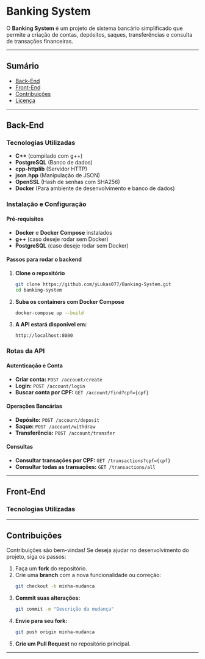 # **Banking System**

O **Banking System** é um projeto de sistema bancário simplificado que permite a criação de contas, depósitos, saques, transferências e consulta de transações financeiras.

---

## **Sumário**
- [Back-End](#back-end)
- [Front-End](#front-end)
- [Contribuições](#contribuições)
- [Licença](#licença)

---

## **Back-End**

### **Tecnologias Utilizadas**
- **C++** (compilado com g++)
- **PostgreSQL** (Banco de dados)
- **cpp-httplib** (Servidor HTTP)
- **json.hpp** (Manipulação de JSON)
- **OpenSSL** (Hash de senhas com SHA256)
- **Docker** (Para ambiente de desenvolvimento e banco de dados)

### **Instalação e Configuração**

#### **Pré-requisitos**
- **Docker** e **Docker Compose** instalados
- **g++** (caso deseje rodar sem Docker)
- **PostgreSQL** (caso deseje rodar sem Docker)

#### **Passos para rodar o backend**
1. **Clone o repositório**  
   ```sh
   git clone https://github.com/yLukas077/Banking-System.git
   cd banking-system
   ```

2. **Suba os containers com Docker Compose**  
   ```sh
   docker-compose up --build
   ```

3. **A API estará disponível em:**  
   ```
   http://localhost:8080
   ```

### **Rotas da API**

#### **Autenticação e Conta**
- **Criar conta:** `POST /account/create`
- **Login:** `POST /account/login`
- **Buscar conta por CPF:** `GET /account/find?cpf={cpf}`

#### **Operações Bancárias**
- **Depósito:** `POST /account/deposit`
- **Saque:** `POST /account/withdraw`
- **Transferência:** `POST /account/transfer`

#### **Consultas**
- **Consultar transações por CPF:** `GET /transactions?cpf={cpf}`
- **Consultar todas as transações:** `GET /transactions/all`

---

## **Front-End**

### **Tecnologias Utilizadas**


---

## **Contribuições**
Contribuições são bem-vindas! Se deseja ajudar no desenvolvimento do projeto, siga os passos:
1. Faça um **fork** do repositório.
2. Crie uma **branch** com a nova funcionalidade ou correção:  
   ```sh
   git checkout -b minha-mudanca
   ```
3. **Commit suas alterações:**  
   ```sh
   git commit -m "Descrição da mudança"
   ```
4. **Envie para seu fork:**  
   ```sh
   git push origin minha-mudanca
   ```
5. **Crie um Pull Request** no repositório principal.

---
